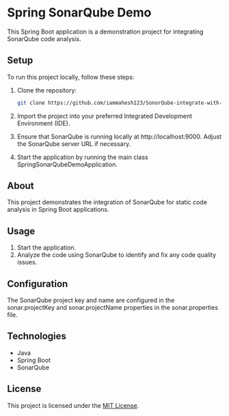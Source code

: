 # Spring SonarQube Demo

This Spring Boot application is a demonstration project for integrating SonarQube code analysis.

## Setup

To run this project locally, follow these steps:

1. Clone the repository:
   ```bash
   git clone https://github.com/iammahesh123/SonorQube-integrate-with-spring.git
2. Import the project into your preferred Integrated Development Environment (IDE).

3. Ensure that SonarQube is running locally at http://localhost:9000. Adjust the SonarQube server URL if necessary.

4. Start the application by running the main class SpringSonarQubeDemoApplication.

## About
This project demonstrates the integration of SonarQube for static code analysis in Spring Boot applications.

## Usage
1. Start the application.
2. Analyze the code using SonarQube to identify and fix any code quality issues.
## Configuration
The SonarQube project key and name are configured in the sonar.projectKey and sonar.projectName properties in the sonar.properties file.

## Technologies
- Java
- Spring Boot
- SonarQube
## License
This project is licensed under the [MIT License](LICENSE).
